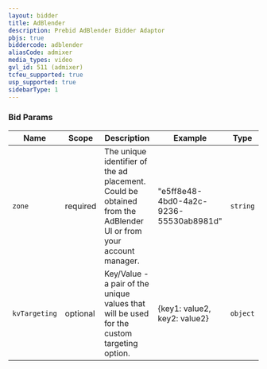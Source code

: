 ```yaml
---
layout: bidder
title: AdBlender
description: Prebid AdBlender Bidder Adaptor
pbjs: true
biddercode: adblender
aliasCode: admixer
media_types: video
gvl_id: 511 (admixer)
tcfeu_supported: true
usp_supported: true
sidebarType: 1
---
```


### Bid Params


| Name          | Scope    | Description                                                                                                      | Example                                | Type     |
|---------------|----------|------------------------------------------------------------------------------------------------------------------|----------------------------------------|----------|
| `zone`        | required | The unique identifier of the ad placement. Could be obtained from the AdBlender UI or from your account manager. | "e5ff8e48-4bd0-4a2c-9236-55530ab8981d" | `string` |
| `kvTargeting` | optional | Key/Value - a pair of the unique values that will be used for the custom targeting option.                       | {key1: value2, key2: value2}           | `object` |
